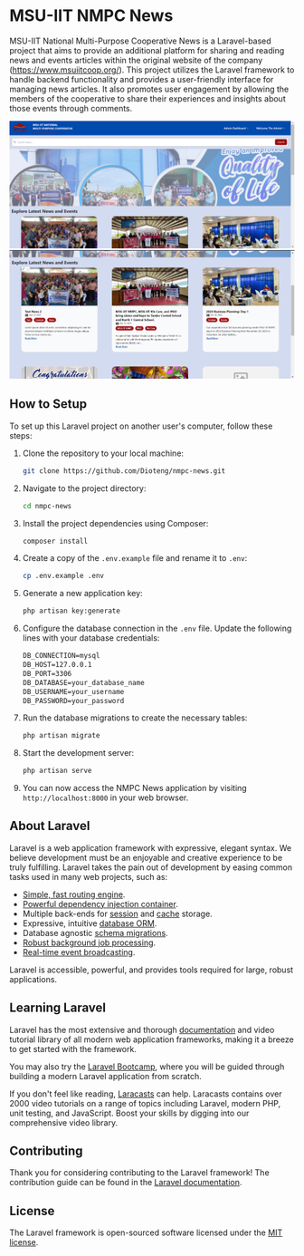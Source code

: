 # MSU-IIT NMPC News

MSU-IIT National Multi-Purpose Cooperative News is a Laravel-based project that aims to provide an additional platform for sharing and reading news and events articles within the original website of the company (https://www.msuiitcoop.org/). This project utilizes the Laravel framework to handle backend functionality and provides a user-friendly interface for managing news articles. It also promotes user engagement by allowing the members of the cooperative to share their experiences and insights about those events through comments.

![Screenshot 1](/public/images/sample_screenshot.png)
![Screenshot 2](/public/images/sample_screenshot01.png)

## How to Setup

To set up this Laravel project on another user's computer, follow these steps:

1. Clone the repository to your local machine:
    ```bash
    git clone https://github.com/Dioteng/nmpc-news.git
    ```

2. Navigate to the project directory:
    ```bash
    cd nmpc-news
    ```

3. Install the project dependencies using Composer:
    ```bash
    composer install
    ```

4. Create a copy of the `.env.example` file and rename it to `.env`:
    ```bash
    cp .env.example .env
    ```

5. Generate a new application key:
    ```bash
    php artisan key:generate
    ```

6. Configure the database connection in the `.env` file. Update the following lines with your database credentials:
    ```dotenv
    DB_CONNECTION=mysql
    DB_HOST=127.0.0.1
    DB_PORT=3306
    DB_DATABASE=your_database_name
    DB_USERNAME=your_username
    DB_PASSWORD=your_password
    ```

7. Run the database migrations to create the necessary tables:
    ```bash
    php artisan migrate
    ```

8. Start the development server:
    ```bash
    php artisan serve
    ```

9. You can now access the NMPC News application by visiting `http://localhost:8000` in your web browser.

## About Laravel

Laravel is a web application framework with expressive, elegant syntax. We believe development must be an enjoyable and creative experience to be truly fulfilling. Laravel takes the pain out of development by easing common tasks used in many web projects, such as:

- [Simple, fast routing engine](https://laravel.com/docs/routing).
- [Powerful dependency injection container](https://laravel.com/docs/container).
- Multiple back-ends for [session](https://laravel.com/docs/session) and [cache](https://laravel.com/docs/cache) storage.
- Expressive, intuitive [database ORM](https://laravel.com/docs/eloquent).
- Database agnostic [schema migrations](https://laravel.com/docs/migrations).
- [Robust background job processing](https://laravel.com/docs/queues).
- [Real-time event broadcasting](https://laravel.com/docs/broadcasting).

Laravel is accessible, powerful, and provides tools required for large, robust applications.

## Learning Laravel

Laravel has the most extensive and thorough [documentation](https://laravel.com/docs) and video tutorial library of all modern web application frameworks, making it a breeze to get started with the framework.

You may also try the [Laravel Bootcamp](https://bootcamp.laravel.com), where you will be guided through building a modern Laravel application from scratch.

If you don't feel like reading, [Laracasts](https://laracasts.com) can help. Laracasts contains over 2000 video tutorials on a range of topics including Laravel, modern PHP, unit testing, and JavaScript. Boost your skills by digging into our comprehensive video library.

## Contributing

Thank you for considering contributing to the Laravel framework! The contribution guide can be found in the [Laravel documentation](https://laravel.com/docs/contributions).

## License

The Laravel framework is open-sourced software licensed under the [MIT license](https://opensource.org/licenses/MIT).
